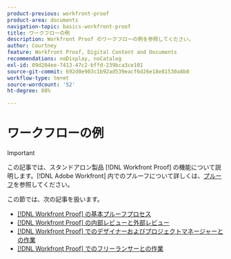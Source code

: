 ```yaml
---
product-previous: workfront-proof
product-area: documents
navigation-topic: basics-workfront-proof
title: ワークフローの例
description: Workfront Proof のワークフローの例を参照してください。
author: Courtney
feature: Workfront Proof, Digital Content and Documents
recommendations: noDisplay, noCatalog
exl-id: 09d204ee-7413-47c2-bffd-239bca3ce101
source-git-commit: 692d0e903c1b92ad539eacf6d26e18e81530a8b0
workflow-type: tm+mt
source-wordcount: '52'
ht-degree: 88%

---
```


# ワークフローの例

>[!IMPORTANT]
>
>この記事では、スタンドアロン製品 [!DNL Workfront Proof] の機能について説明します。[!DNL Adobe Workfront] 内でのプルーフについて詳しくは、[プルーフ](../../../review-and-approve-work/proofing/proofing.md)を参照してください。

この節では、次の記事を扱います。

* [ [!DNL Workfront Proof] の基本プルーフプロセス](../../../workfront-proof/wp-getstarted/workflow-examples/basic-proof-process.md)
* [ [!DNL Workfront Proof] の内部レビューと外部レビュー](../../../workfront-proof/wp-getstarted/workflow-examples/internal-external-review.md)
* [ [!DNL Workfront Proof] でのデザイナーおよびプロジェクトマネージャーとの作業](../../../workfront-proof/wp-getstarted/workflow-examples/work-designers-project-managers.md)
* [ [!DNL Workfront Proof] でのフリーランサーとの作業](../../../workfront-proof/wp-getstarted/workflow-examples/work-freelancers.md)
